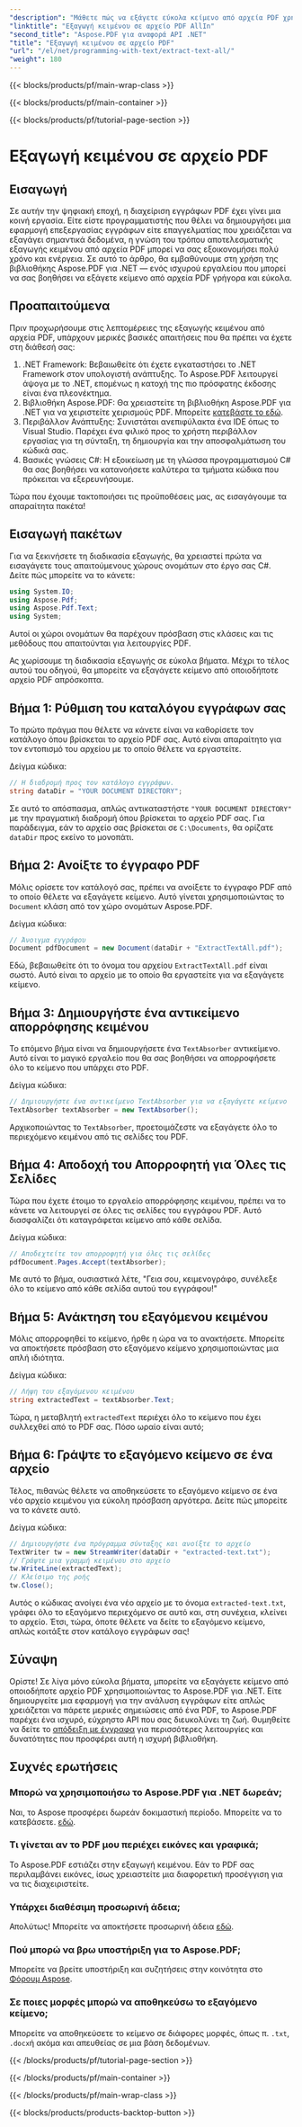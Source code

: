 ```yaml
---
"description": "Μάθετε πώς να εξάγετε εύκολα κείμενο από αρχεία PDF χρησιμοποιώντας το Aspose.PDF για .NET με αυτό το βήμα προς βήμα εκπαιδευτικό βίντεο."
"linktitle": "Εξαγωγή κειμένου σε αρχείο PDF AllIn"
"second_title": "Aspose.PDF για αναφορά API .NET"
"title": "Εξαγωγή κειμένου σε αρχείο PDF"
"url": "/el/net/programming-with-text/extract-text-all/"
"weight": 180
---
```


{{< blocks/products/pf/main-wrap-class >}}

{{< blocks/products/pf/main-container >}}

{{< blocks/products/pf/tutorial-page-section >}}

# Εξαγωγή κειμένου σε αρχείο PDF

## Εισαγωγή

Σε αυτήν την ψηφιακή εποχή, η διαχείριση εγγράφων PDF έχει γίνει μια κοινή εργασία. Είτε είστε προγραμματιστής που θέλει να δημιουργήσει μια εφαρμογή επεξεργασίας εγγράφων είτε επαγγελματίας που χρειάζεται να εξαγάγει σημαντικά δεδομένα, η γνώση του τρόπου αποτελεσματικής εξαγωγής κειμένου από αρχεία PDF μπορεί να σας εξοικονομήσει πολύ χρόνο και ενέργεια. Σε αυτό το άρθρο, θα εμβαθύνουμε στη χρήση της βιβλιοθήκης Aspose.PDF για .NET — ενός ισχυρού εργαλείου που μπορεί να σας βοηθήσει να εξάγετε κείμενο από αρχεία PDF γρήγορα και εύκολα.

## Προαπαιτούμενα

Πριν προχωρήσουμε στις λεπτομέρειες της εξαγωγής κειμένου από αρχεία PDF, υπάρχουν μερικές βασικές απαιτήσεις που θα πρέπει να έχετε στη διάθεσή σας:

1. .NET Framework: Βεβαιωθείτε ότι έχετε εγκαταστήσει το .NET Framework στον υπολογιστή ανάπτυξης. Το Aspose.PDF λειτουργεί άψογα με το .NET, επομένως η κατοχή της πιο πρόσφατης έκδοσης είναι ένα πλεονέκτημα.
2. Βιβλιοθήκη Aspose.PDF: Θα χρειαστείτε τη βιβλιοθήκη Aspose.PDF για .NET για να χειριστείτε χειρισμούς PDF. Μπορείτε [κατεβάστε το εδώ](https://releases.aspose.com/pdf/net/).
3. Περιβάλλον Ανάπτυξης: Συνιστάται ανεπιφύλακτα ένα IDE όπως το Visual Studio. Παρέχει ένα φιλικό προς το χρήστη περιβάλλον εργασίας για τη σύνταξη, τη δημιουργία και την αποσφαλμάτωση του κώδικά σας.
4. Βασικές γνώσεις C#: Η εξοικείωση με τη γλώσσα προγραμματισμού C# θα σας βοηθήσει να κατανοήσετε καλύτερα τα τμήματα κώδικα που πρόκειται να εξερευνήσουμε.

Τώρα που έχουμε τακτοποιήσει τις προϋποθέσεις μας, ας εισαγάγουμε τα απαραίτητα πακέτα!

## Εισαγωγή πακέτων

Για να ξεκινήσετε τη διαδικασία εξαγωγής, θα χρειαστεί πρώτα να εισαγάγετε τους απαιτούμενους χώρους ονομάτων στο έργο σας C#. Δείτε πώς μπορείτε να το κάνετε:

```csharp
using System.IO;
using Aspose.Pdf;
using Aspose.Pdf.Text;
using System;
```

Αυτοί οι χώροι ονομάτων θα παρέχουν πρόσβαση στις κλάσεις και τις μεθόδους που απαιτούνται για λειτουργίες PDF. 

Ας χωρίσουμε τη διαδικασία εξαγωγής σε εύκολα βήματα. Μέχρι το τέλος αυτού του οδηγού, θα μπορείτε να εξαγάγετε κείμενο από οποιοδήποτε αρχείο PDF απρόσκοπτα.

## Βήμα 1: Ρύθμιση του καταλόγου εγγράφων σας

Το πρώτο πράγμα που θέλετε να κάνετε είναι να καθορίσετε τον κατάλογο όπου βρίσκεται το αρχείο PDF σας. Αυτό είναι απαραίτητο για τον εντοπισμό του αρχείου με το οποίο θέλετε να εργαστείτε.

Δείγμα κώδικα:

```csharp
// Η διαδρομή προς τον κατάλογο εγγράφων.
string dataDir = "YOUR DOCUMENT DIRECTORY";
```

Σε αυτό το απόσπασμα, απλώς αντικαταστήστε `"YOUR DOCUMENT DIRECTORY"` με την πραγματική διαδρομή όπου βρίσκεται το αρχείο PDF σας. Για παράδειγμα, εάν το αρχείο σας βρίσκεται σε `C:\Documents`, θα ορίζατε `dataDir` προς εκείνο το μονοπάτι.

## Βήμα 2: Ανοίξτε το έγγραφο PDF

Μόλις ορίσετε τον κατάλογό σας, πρέπει να ανοίξετε το έγγραφο PDF από το οποίο θέλετε να εξαγάγετε κείμενο. Αυτό γίνεται χρησιμοποιώντας το `Document` κλάση από τον χώρο ονομάτων Aspose.PDF.

Δείγμα κώδικα:

```csharp
// Άνοιγμα εγγράφου
Document pdfDocument = new Document(dataDir + "ExtractTextAll.pdf");
```

Εδώ, βεβαιωθείτε ότι το όνομα του αρχείου `ExtractTextAll.pdf` είναι σωστό. Αυτό είναι το αρχείο με το οποίο θα εργαστείτε για να εξαγάγετε κείμενο.

## Βήμα 3: Δημιουργήστε ένα αντικείμενο απορρόφησης κειμένου

Το επόμενο βήμα είναι να δημιουργήσετε ένα `TextAbsorber` αντικείμενο. Αυτό είναι το μαγικό εργαλείο που θα σας βοηθήσει να απορροφήσετε όλο το κείμενο που υπάρχει στο PDF.

Δείγμα κώδικα:

```csharp
// Δημιουργήστε ένα αντικείμενο TextAbsorber για να εξαγάγετε κείμενο
TextAbsorber textAbsorber = new TextAbsorber();
```

Αρχικοποιώντας το `TextAbsorber`, προετοιμάζεστε να εξαγάγετε όλο το περιεχόμενο κειμένου από τις σελίδες του PDF.

## Βήμα 4: Αποδοχή του Απορροφητή για Όλες τις Σελίδες

Τώρα που έχετε έτοιμο το εργαλείο απορρόφησης κειμένου, πρέπει να το κάνετε να λειτουργεί σε όλες τις σελίδες του εγγράφου PDF. Αυτό διασφαλίζει ότι καταγράφεται κείμενο από κάθε σελίδα.

Δείγμα κώδικα:

```csharp
// Αποδεχτείτε τον απορροφητή για όλες τις σελίδες
pdfDocument.Pages.Accept(textAbsorber);
```

Με αυτό το βήμα, ουσιαστικά λέτε, "Γεια σου, κειμενογράφο, συνέλεξε όλο το κείμενο από κάθε σελίδα αυτού του εγγράφου!"

## Βήμα 5: Ανάκτηση του εξαγόμενου κειμένου

Μόλις απορροφηθεί το κείμενο, ήρθε η ώρα να το ανακτήσετε. Μπορείτε να αποκτήσετε πρόσβαση στο εξαγόμενο κείμενο χρησιμοποιώντας μια απλή ιδιότητα.

Δείγμα κώδικα:

```csharp
// Λήψη του εξαγόμενου κειμένου
string extractedText = textAbsorber.Text;
```

Τώρα, η μεταβλητή `extractedText` περιέχει όλο το κείμενο που έχει συλλεχθεί από το PDF σας. Πόσο ωραίο είναι αυτό;

## Βήμα 6: Γράψτε το εξαγόμενο κείμενο σε ένα αρχείο

Τέλος, πιθανώς θέλετε να αποθηκεύσετε το εξαγόμενο κείμενο σε ένα νέο αρχείο κειμένου για εύκολη πρόσβαση αργότερα. Δείτε πώς μπορείτε να το κάνετε αυτό.

Δείγμα κώδικα:

```csharp
// Δημιουργήστε ένα πρόγραμμα σύνταξης και ανοίξτε το αρχείο
TextWriter tw = new StreamWriter(dataDir + "extracted-text.txt");
// Γράψτε μια γραμμή κειμένου στο αρχείο
tw.WriteLine(extractedText);
// Κλείσιμο της ροής
tw.Close();
```

Αυτός ο κώδικας ανοίγει ένα νέο αρχείο με το όνομα `extracted-text.txt`, γράφει όλο το εξαγόμενο περιεχόμενο σε αυτό και, στη συνέχεια, κλείνει το αρχείο. Έτσι, τώρα, όποτε θέλετε να δείτε το εξαγόμενο κείμενο, απλώς κοιτάξτε στον κατάλογο εγγράφων σας!

## Σύναψη

Ορίστε! Σε λίγα μόνο εύκολα βήματα, μπορείτε να εξαγάγετε κείμενο από οποιοδήποτε αρχείο PDF χρησιμοποιώντας το Aspose.PDF για .NET. Είτε δημιουργείτε μια εφαρμογή για την ανάλυση εγγράφων είτε απλώς χρειάζεται να πάρετε μερικές σημειώσεις από ένα PDF, το Aspose.PDF παρέχει ένα ισχυρό, εύχρηστο API που σας διευκολύνει τη ζωή. Θυμηθείτε να δείτε το [απόδειξη με έγγραφα](https://reference.aspose.com/pdf/net/) για περισσότερες λειτουργίες και δυνατότητες που προσφέρει αυτή η ισχυρή βιβλιοθήκη.

## Συχνές ερωτήσεις

### Μπορώ να χρησιμοποιήσω το Aspose.PDF για .NET δωρεάν;
Ναι, το Aspose προσφέρει δωρεάν δοκιμαστική περίοδο. Μπορείτε να το κατεβάσετε. [εδώ](https://releases.aspose.com/).

### Τι γίνεται αν το PDF μου περιέχει εικόνες και γραφικά;
Το Aspose.PDF εστιάζει στην εξαγωγή κειμένου. Εάν το PDF σας περιλαμβάνει εικόνες, ίσως χρειαστείτε μια διαφορετική προσέγγιση για να τις διαχειριστείτε.

### Υπάρχει διαθέσιμη προσωρινή άδεια;
Απολύτως! Μπορείτε να αποκτήσετε προσωρινή άδεια [εδώ](https://purchase.aspose.com/temporary-license/).

### Πού μπορώ να βρω υποστήριξη για το Aspose.PDF;
Μπορείτε να βρείτε υποστήριξη και συζητήσεις στην κοινότητα στο [Φόρουμ Aspose](https://forum.aspose.com/c/pdf/10).

### Σε ποιες μορφές μπορώ να αποθηκεύσω το εξαγόμενο κείμενο;
Μπορείτε να αποθηκεύσετε το κείμενο σε διάφορες μορφές, όπως π. `.txt`, `.docx`ή ακόμα και απευθείας σε μια βάση δεδομένων.

{{< /blocks/products/pf/tutorial-page-section >}}

{{< /blocks/products/pf/main-container >}}

{{< /blocks/products/pf/main-wrap-class >}}

{{< blocks/products/products-backtop-button >}}